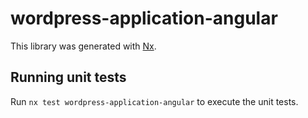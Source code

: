 # wordpress-application-angular

This library was generated with [Nx](https://nx.dev).

## Running unit tests

Run `nx test wordpress-application-angular` to execute the unit tests.
